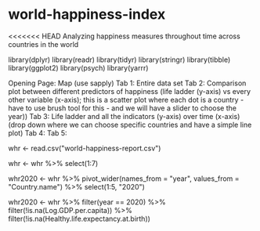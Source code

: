 # world-happiness-index
<<<<<<< HEAD
Analyzing happiness measures throughout time across countries in the world

library(dplyr)
library(readr)
library(tidyr)
library(stringr)
library(tibble)
library(ggplot2)
library(psych)
library(yarrr)


Opening Page: Map (use sapply)
Tab 1: Entire data set
Tab 2: Comparison plot between different predictors of happiness (life ladder (y-axis) vs every other variable (x-axis); this is a scatter plot where each dot is a country - have to use brush tool for this - and we will have a slider to choose the year))
Tab 3: Life ladder and all the indicators (y-axis) over time (x-axis) (drop down where we can choose specific countries and have a simple line plot)
Tab 4: 
Tab 5: 

whr <- read.csv("world-happiness-report.csv")

whr <- whr %>%
  select(1:7)

whr2020 <- whr %>%
  pivot_wider(names_from = "year", values_from = "Country.name") %>%
  select(1:5, "2020")

whr2020 <- whr %>%
  filter(year == 2020) %>%
  filter(!is.na(Log.GDP.per.capita)) %>%
  filter(!is.na(Healthy.life.expectancy.at.birth))
  

